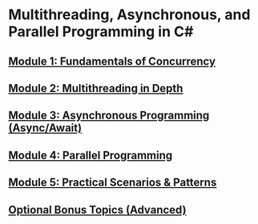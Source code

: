 # Multithreading, Asynchronous, and Parallel Programming in C#

## [Module 1: Fundamentals of Concurrency](/MODULE-1.md)

## [Module 2: Multithreading in Depth](/MODULE-2.md)

## [Module 3: Asynchronous Programming (Async/Await)](docs/MODULE-3.md)

## [Module 4: Parallel Programming](docs/MODULE-4.md)

## [Module 5: Practical Scenarios & Patterns](docs/MODULE-5.md)

## [Optional Bonus Topics (Advanced)](docs/MODULE-6.md)

